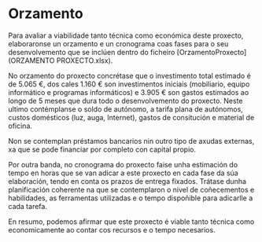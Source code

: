 # Orzamento

Para avaliar a viabilidade tanto técnica como económica deste proxecto, elaboraronse un orzamento e un cronograma coas fases para o seu desenvolvemento que se inclúen dentro do ficheiro [OrzamentoProxecto](ORZAMENTO PROXECTO.xlsx).

No orzamento do proxecto concrétase que o investimento total estimado é de 5.065 €, dos cales 1.160 € son investimentos iniciais (mobiliario, equipo informático e programas informáticos) e 3.905 € son gastos estimados ao longo de 5 meses que dura todo o desenvolvemento do proxecto. Neste ultimo contémplanse o soldo de autónomo, a tarifa plana de autónomos, custos domésticos (luz, auga, Internet), gastos de consitución e material de oficina. 

Non se contemplan préstamos bancarios nin outro tipo de axudas externas, xa que se pode financiar por completo con capital propio.

Por outra banda, no cronograma do proxecto faise unha estimación do tempo en horas que se van adicar a este proxecto en cada fase da súa elaboración, tendo en conta os prazos de entrega fixados. Trátase dunha planificación coherente na que se contemplaron o nivel de coñecementos e habilidades, as ferramentas utilizadas e o tempo dispoñible para adicarlle a cada tarefa.

En resumo, podemos afirmar que este proxecto é viable tanto técnica como economicamente ao contar cos recursos e o tempo necesarios. 